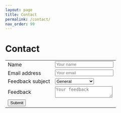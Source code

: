 ```yaml
---
layout: page
title: Contact
permalink: /contact/
nav_order: 99
---
```


# Contact

<form accept-charset="UTF-8" action="https://getform.io/{YOUR_UNIQUE_FORM_ENDPOINT}" method="POST" target="_blank">
      <div class="table-wrapper">
            <table>
                <tbody>
                    <tr>
                        <td><label for="inputName">Name</label></td>
                        <td><input type="text" name="name" class="form-control" id="inputName" placeholder="Your name" required="required"></td>
                    </tr>
                    <tr>
                        <td><label for="inputEmail">Email address</label></td>
                        <td><input type="email" name="email" class="form-control" id="inputEmail" aria-describedby="emailHelp" placeholder="Your email" required="required"></td>
                    </tr>
                    <tr>
                        <td><label for="feedbackType">Feedback subject</label></td>
                        <td>
                            <select class="form-control" id="feedbackType" name="feedbacktype">
                              <option>General</option>
                              <option>Cloudtrail Viewer</option>
                              <option>Ends</option>
                            </select>
                        </td>
                    </tr>
                    <tr>
                        <td><label for="feedback">Feedback</label></td>
                        <td><textarea name="feedback" class="form-control" id="feedback" placeholder="Your feedback" required="required"></textarea></td>
                    </tr>
                    <tr>
                        <td colspan="2"><button type="submit" class="btn btn-primary">Submit</button></td>
                    </tr>
                </tbody>
            </table>
        </div>
    </form>